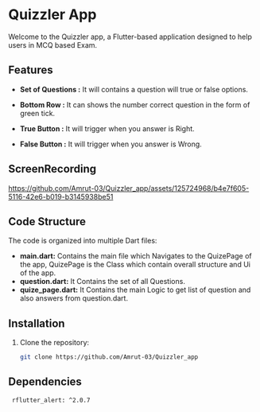 # Quizzler App

Welcome to the Quizzler app, a Flutter-based application designed to help users in MCQ based Exam.

## Features

- **Set of Questions :** It will contains a question will true or false options.

- **Bottom Row :** It can shows the number correct question in the form of green tick.
  
- **True Button :** It will trigger when you answer is Right.

- **False Button :** It will trigger when you answer is Wrong.

## ScreenRecording

https://github.com/Amrut-03/Quizzler_app/assets/125724968/b4e7f605-5116-42e6-b019-b3145938be51

## Code Structure

The code is organized into multiple Dart files:

- **main.dart:** Contains the main file which Navigates to the QuizePage of the app, QuizePage is the Class which contain overall structure and Ui of the app.
- **question.dart:** It Contains the set of all Questions.
- **quize_page.dart:** It Contains the main Logic to get list of question and also answers from question.dart.

## Installation

1. Clone the repository:

   ```bash
   git clone https://github.com/Amrut-03/Quizzler_app
   
## Dependencies

  ```bash
   rflutter_alert: ^2.0.7
